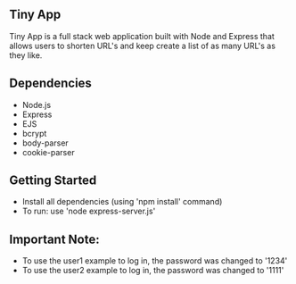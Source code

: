 ## Tiny App

Tiny App is a full stack web application built with Node and Express that allows users to shorten URL's and keep create a list of as many URL's as they like.

## Dependencies

- Node.js
- Express
- EJS
- bcrypt
- body-parser
- cookie-parser

## Getting Started

- Install all dependencies (using 'npm install' command)
- To run: use 'node express-server.js'

## Important Note:

- To use the user1 example to log in, the password was changed to '1234'
- To use the user2 example to log in, the password was changed to '1111'